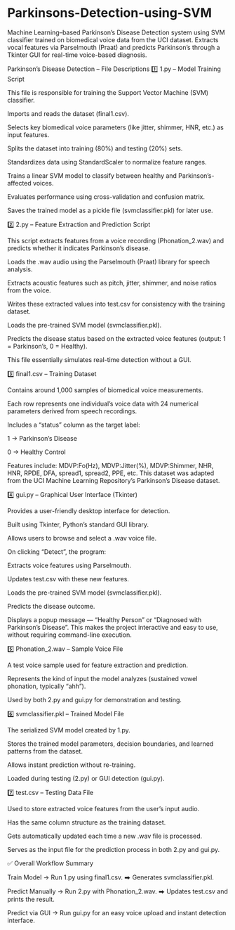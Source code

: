 # Parkinsons-Detection-using-SVM
Machine Learning–based Parkinson’s Disease Detection system using SVM classifier trained on biomedical voice data from the UCI dataset. Extracts vocal features via Parselmouth (Praat) and predicts Parkinson’s through a Tkinter GUI for real-time voice-based diagnosis.


Parkinson’s Disease Detection – File Descriptions
1️⃣ 1.py – Model Training Script

This file is responsible for training the Support Vector Machine (SVM) classifier.

Imports and reads the dataset (final1.csv).

Selects key biomedical voice parameters (like jitter, shimmer, HNR, etc.) as input features.

Splits the dataset into training (80%) and testing (20%) sets.

Standardizes data using StandardScaler to normalize feature ranges.

Trains a linear SVM model to classify between healthy and Parkinson’s-affected voices.

Evaluates performance using cross-validation and confusion matrix.

Saves the trained model as a pickle file (svmclassifier.pkl) for later use.

2️⃣ 2.py – Feature Extraction and Prediction Script

This script extracts features from a voice recording (Phonation_2.wav) and predicts whether it indicates Parkinson’s disease.

Loads the .wav audio using the Parselmouth (Praat) library for speech analysis.

Extracts acoustic features such as pitch, jitter, shimmer, and noise ratios from the voice.

Writes these extracted values into test.csv for consistency with the training dataset.

Loads the pre-trained SVM model (svmclassifier.pkl).

Predicts the disease status based on the extracted voice features (output: 1 = Parkinson’s, 0 = Healthy).

This file essentially simulates real-time detection without a GUI.

3️⃣ final1.csv – Training Dataset

Contains around 1,000 samples of biomedical voice measurements.

Each row represents one individual’s voice data with 24 numerical parameters derived from speech recordings.

Includes a “status” column as the target label:

1 → Parkinson’s Disease

0 → Healthy Control

Features include: MDVP:Fo(Hz), MDVP:Jitter(%), MDVP:Shimmer, NHR, HNR, RPDE, DFA, spread1, spread2, PPE, etc.
This dataset was adapted from the UCI Machine Learning Repository’s Parkinson’s Disease dataset.

4️⃣ gui.py – Graphical User Interface (Tkinter)

Provides a user-friendly desktop interface for detection.

Built using Tkinter, Python’s standard GUI library.

Allows users to browse and select a .wav voice file.

On clicking “Detect”, the program:

Extracts voice features using Parselmouth.

Updates test.csv with these new features.

Loads the pre-trained SVM model (svmclassifier.pkl).

Predicts the disease outcome.

Displays a popup message — “Healthy Person” or “Diagnosed with Parkinson’s Disease”.
This makes the project interactive and easy to use, without requiring command-line execution.

5️⃣ Phonation_2.wav – Sample Voice File

A test voice sample used for feature extraction and prediction.

Represents the kind of input the model analyzes (sustained vowel phonation, typically “ahh”).

Used by both 2.py and gui.py for demonstration and testing.

6️⃣ svmclassifier.pkl – Trained Model File

The serialized SVM model created by 1.py.

Stores the trained model parameters, decision boundaries, and learned patterns from the dataset.

Allows instant prediction without re-training.

Loaded during testing (2.py) or GUI detection (gui.py).

7️⃣ test.csv – Testing Data File

Used to store extracted voice features from the user’s input audio.

Has the same column structure as the training dataset.

Gets automatically updated each time a new .wav file is processed.

Serves as the input file for the prediction process in both 2.py and gui.py.

✅ Overall Workflow Summary

Train Model → Run 1.py using final1.csv.
⮕ Generates svmclassifier.pkl.

Predict Manually → Run 2.py with Phonation_2.wav.
⮕ Updates test.csv and prints the result.

Predict via GUI → Run gui.py for an easy voice upload and instant detection interface.
